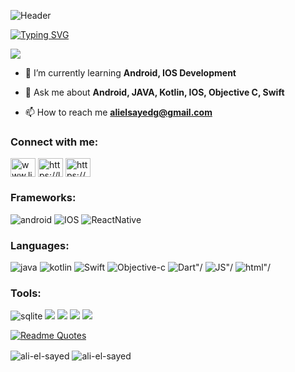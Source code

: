 ![Header](https://github.com/Ali-El-Sayed/Ali-El-Sayed/assets/63204358/1be5066d-0d01-49e2-aca4-b70d539ecc57)

[![Typing SVG](https://readme-typing-svg.demolab.com?font=Roboto&size=26&pause=1000&color=2391F7&center=true&random=true&width=435&lines=Code%F0%9F%91%A8%E2%80%8D%F0%9F%92%BB%2C+coffee%E2%98%95%2C+Repeat+;Building+sleek+and+efficient+Apps.;Crafting++efficient+%26+Maintainable+code)](https://git.io/typing-svg)

<a href="https://visitcount.itsvg.in">
  <img src="https://visitcount.itsvg.in/api?id=Ali-El-Sayed&label=Visitors&color=0&icon=5&pretty=true" />
</a>

- 🌱 I’m currently learning **Android, IOS Development**

- 💬 Ask me about **Android, JAVA, Kotlin, IOS, Objective C, Swift**

- 📫 How to reach me **alielsayedg@gmail.com**

<h3 align="left">Connect with me:</h3>
<p align="left">
<a href="https://linkedin.com/in/www.linkedin.com/in/ali-el-sayedg" target="blank">
<img align="center" src="https://raw.githubusercontent.com/rahuldkjain/github-profile-readme-generator/master/src/images/icons/Social/linked-in-alt.svg" alt="www.linkedin.com/in/ali-el-sayedg" height="30" width="40" /></a>
<a href="https://www.leetcode.com/https://leetcode.com/alielsayed/" target="blank"><img align="center" src="https://raw.githubusercontent.com/rahuldkjain/github-profile-readme-generator/master/src/images/icons/Social/leet-code.svg" alt="https://leetcode.com/alielsayed/" height="30" width="40" /></a>
<a href="https://www.hackerrank.com/alielsayedg" target="blank"><img align="center" src="https://raw.githubusercontent.com/rahuldkjain/github-profile-readme-generator/master/src/images/icons/Social/hackerrank.svg" alt="https://www.hackerrank.com/alielsayedg" height="30" width="40" /></a>
</p>
<h3 align="left">Frameworks:</h3>
<div>
<img src="https://img.shields.io/badge/Android-3DDC84?style=for-the-badge&logo=android&logoColor=white"alt="android"/> 
<img src="https://img.shields.io/badge/iOS-000000?style=for-the-badge&logo=ios&logoColor=white"alt="IOS"/>
<img src="https://img.shields.io/badge/react_native-%2320232a.svg?style=for-the-badge&logo=react&logoColor=%2361DAFB"alt="ReactNative"/>
</div>
<h3 align="left">Languages:</h3>
<div>
<img src="https://img.shields.io/badge/java-%23ED8B00.svg?style=for-the-badge&logo=openjdk&logoColor=white"alt="java"/>
<img src="https://img.shields.io/badge/kotlin-%237F52FF.svg?style=for-the-badge&logo=kotlin&logoColor=white"alt="kotlin"/>
<img src="https://img.shields.io/badge/swift-F54A2A?style=for-the-badge&logo=swift&logoColor=white"alt="Swift"/>
<img src="https://img.shields.io/badge/OBJECTIVE--C-%233A95E3.svg?style=for-the-badge&logo=apple&logoColor=white"alt="Objective-c"/>
<img src="https://img.shields.io/badge/dart-%230175C2.svg?style=for-the-badge&logo=dart&logoColor=white"alt=Dart"/>
<img src="https://img.shields.io/badge/javascript-%23323330.svg?style=for-the-badge&logo=javascript&logoColor=%23F7DF1E"alt=JS"/>
<img src="https://img.shields.io/badge/html5-%23E34F26.svg?style=for-the-badge&logo=html5&logoColor=white"alt=html"/>
</div>

<h3 align="left">Tools:</h3>
<div>
<img src="https://img.shields.io/badge/sqlite-%2307405e.svg?style=for-the-badge&logo=sqlite&logoColor=white"alt="sqlite"/>
<img src="https://img.shields.io/badge/firebase-%23039BE5.svg?style=for-the-badge&logo=firebase">
<img src="https://img.shields.io/badge/firebase-%23039BE5.svg?style=for-the-badge&logo=firebase">
<img src="https://img.shields.io/badge/android%20studio-346ac1?style=for-the-badge&logo=android%20studio&logoColor=white">
<img src="https://img.shields.io/badge/Postman-FF6C37?style=for-the-badge&logo=postman&logoColor=white">
</div>

[![Readme Quotes](https://quotes-github-readme.vercel.app/api?type=horizontal&theme=nord)](https://github.com/piyushsuthar/github-readme-quotes)

<div>
<img align="center" src="https://github-readme-stats.vercel.app/api/top-langs?username=ali-el-sayed&show_icons=true&locale=en&layout=compact" alt="ali-el-sayed" />
<img align="center" src="https://github-readme-streak-stats.herokuapp.com/?user=ali-el-sayed&" alt="ali-el-sayed" />
</div>
